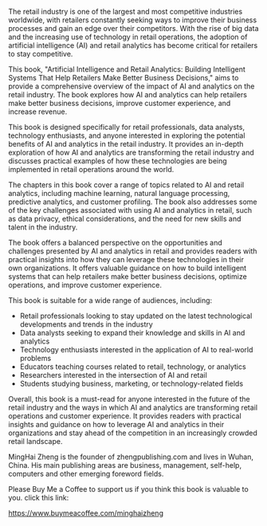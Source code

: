 
The retail industry is one of the largest and most competitive industries worldwide, with retailers constantly seeking ways to improve their business processes and gain an edge over their competitors. With the rise of big data and the increasing use of technology in retail operations, the adoption of artificial intelligence (AI) and retail analytics has become critical for retailers to stay competitive.

This book, "Artificial Intelligence and Retail Analytics: Building Intelligent Systems That Help Retailers Make Better Business Decisions," aims to provide a comprehensive overview of the impact of AI and analytics on the retail industry. The book explores how AI and analytics can help retailers make better business decisions, improve customer experience, and increase revenue.

This book is designed specifically for retail professionals, data analysts, technology enthusiasts, and anyone interested in exploring the potential benefits of AI and analytics in the retail industry. It provides an in-depth exploration of how AI and analytics are transforming the retail industry and discusses practical examples of how these technologies are being implemented in retail operations around the world.

The chapters in this book cover a range of topics related to AI and retail analytics, including machine learning, natural language processing, predictive analytics, and customer profiling. The book also addresses some of the key challenges associated with using AI and analytics in retail, such as data privacy, ethical considerations, and the need for new skills and talent in the industry.

The book offers a balanced perspective on the opportunities and challenges presented by AI and analytics in retail and provides readers with practical insights into how they can leverage these technologies in their own organizations. It offers valuable guidance on how to build intelligent systems that can help retailers make better business decisions, optimize operations, and improve customer experience.

This book is suitable for a wide range of audiences, including:

- Retail professionals looking to stay updated on the latest technological developments and trends in the industry
- Data analysts seeking to expand their knowledge and skills in AI and analytics
- Technology enthusiasts interested in the application of AI to real-world problems
- Educators teaching courses related to retail, technology, or analytics
- Researchers interested in the intersection of AI and retail
- Students studying business, marketing, or technology-related fields

Overall, this book is a must-read for anyone interested in the future of the retail industry and the ways in which AI and analytics are transforming retail operations and customer experience. It provides readers with practical insights and guidance on how to leverage AI and analytics in their organizations and stay ahead of the competition in an increasingly crowded retail landscape.

MingHai Zheng is the founder of zhengpublishing.com and lives in Wuhan, China. His main publishing areas are business, management, self-help, computers and other emerging foreword fields.

Please Buy Me a Coffee to support us if you think this book is valuable to you. click this link:

https://www.buymeacoffee.com/minghaizheng
